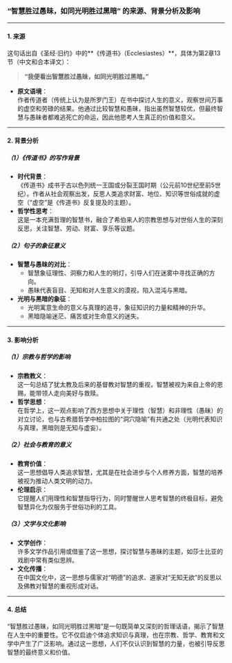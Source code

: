 
### **“智慧胜过愚昧，如同光明胜过黑暗” 的来源、背景分析及影响**

---

#### **1. 来源**  

这句话出自《圣经·旧约》中的**《传道书》（Ecclesiastes）**，具体为第2章13节（中文和合本译文）：  
> **“我便看出智慧胜过愚昧，如同光明胜过黑暗。”**

- **原文语境**：  
  作者传道者（传统上认为是所罗门王）在书中探讨人生的意义，观察世间万事的虚空和劳碌的结果。他通过比较智慧和愚昧，指出虽然智慧较优，但最终智慧与愚昧者都难逃死亡的命运，因此他思考人生真正的价值和意义。  

---

#### **2. 背景分析**  

##### **（1）《传道书》的写作背景**  
- **时代背景**：  
  《传道书》成书于古以色列统一王国或分裂王国时期（公元前10世纪至前5世纪）。作者从社会观察出发，反思人类追求财富、地位、知识等世俗成就的虚空（“虚空”是《传道书》反复提及的主题）。  
- **哲学性思考**：  
  这是一本充满哲理的智慧书，融合了希伯来人的宗教思想与对世俗人生的深刻反思，关注智慧、劳动、财富、享乐等议题。

##### **（2）句子的象征意义**  
- **智慧与愚昧的对比**：  
  - 智慧象征理性、洞察力和人生的明灯，引导人们在迷雾中寻找正确的方向。  
  - 愚昧代表盲目、无知和对人生意义的漠视，陷入混沌与黑暗。  
- **光明与黑暗的象征**：  
  - 光明寓意生命的意义与真理的追寻，象征知识的力量和精神的升华。  
  - 黑暗隐喻迷茫、痛苦或对生命意义的迷失。  

---

#### **3. 影响分析**  

##### **（1）宗教与哲学的影响**  
- **宗教教义**：  
  这一句总结了犹太教及后来的基督教对智慧的重视，智慧被视为来自上帝的恩赐，能带领人走向美好与救赎。  
- **哲学思想**：  
  在哲学上，这一观点影响了西方思想中关于理性（智慧）和非理性（愚昧）的对立讨论，也与古希腊哲学中柏拉图的“洞穴隐喻”有共通之处（光明代表知识与真理，黑暗则是无知与虚妄）。  

##### **（2）社会与教育的意义**  
- **教育价值**：  
  这一思想倡导人类追求智慧，尤其是在社会进步与个人修养方面，智慧的培养被视为推动人类文明的动力。  
- **伦理启示**：  
  它提醒人们用理性和智慧指导行为，同时警醒世人思考智慧的终极目标，避免智慧异化为仅服务于世俗功利的工具。

##### **（3）文学与文化影响**  
- **文学创作**：  
  许多文学作品引用或借鉴了这一思想，探讨智慧与愚昧的主题，如莎士比亚的戏剧中常有类似思辨。  
- **文化传播**：  
  在中国文化中，这一思想与儒家对“明德”的追求、道家对“无知无欲”的反思以及佛教对智慧的重视形成对话。  

---

#### **4. 总结**  
“智慧胜过愚昧，如同光明胜过黑暗”是一句既简单又深刻的哲理话语，揭示了智慧在人生中的重要性。它不仅启迪个体追求知识与真理，也在宗教、哲学、教育和文学中产生了广泛影响。通过这一思想，人们不仅认识到智慧的力量，也被引导反思智慧的最终意义和价值。


